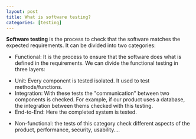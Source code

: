 ```yaml
---
layout: post
title: What is software testing?
categories: [testing]
---
```


**Software testing** is the process to check that the software matches the expected requirements. It can be divided into two categories:

* Functional: It is the process to ensure that the software does what is defined in the requirements. We can divide the functional testing in three layers:
- Unit: Every component is tested isolated. It used to test methods/functions.
- Integration: With these tests the "communication" between two components is checked. For example, if our product uses a database, the integration between thems checked with this testing.
- End-to-End: Here the completed system is tested.

* Non-functional: the tests of this category check different aspects of the product, performance, security, usability....



